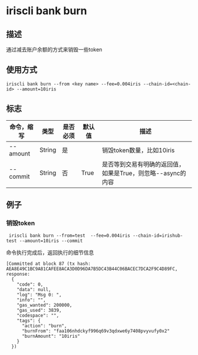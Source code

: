 # iriscli bank burn

## 描述

通过减去账户余额的方式来销毁一些token

## 使用方式

```
iriscli bank burn --from <key name> --fee=0.004iris --chain-id=<chain-id> --amount=10iris
```


## 标志

| 命令，缩写       | 类型   | 是否必须 | 默认值                | 描述                                                         |
| ---------------- | ------ | -------- | --------------------- | ------------------------------------------------------------ |
| --amount         | String | 是       |                       | 销毁token数量，比如10iris                               |
| --commit         | String | 否     | True                  |是否等到交易有明确的返回值，如果是True，则忽略--async的内容|



## 例子

### 销毁token

```
 iriscli bank burn --from=test  --fee=0.004iris --chain-id=irishub-test --amount=10iris --commit
```

命令执行完成后，返回执行的细节信息

```
[Committed at block 87 (tx hash: AEA8E49C1BC9A81CAFEE8ACA3D0D96DA7B5DC43B44C06BACEC7DCA2F9C4D89FC, response:
  {
    "code": 0,
    "data": null,
    "log": "Msg 0: ",
    "info": "",
    "gas_wanted": 200000,
    "gas_used": 3839,
    "codespace": "",
    "tags": {
      "action": "burn",
      "burnFrom": "faa106nhdckyf996q69v3qdxwe6y7408pvyvufy0x2"
      "burnAmount": "10iris"
    }
  })
```
